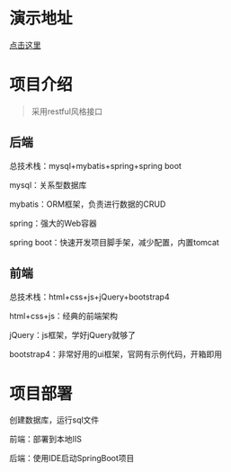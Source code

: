 # 演示地址

[点击这里](http://123.57.236.58:8080/easier/index.html)

# 项目介绍

> 采用restful风格接口

## 后端

总技术栈：mysql+mybatis+spring+spring boot

mysql：关系型数据库

mybatis：ORM框架，负责进行数据的CRUD

spring：强大的Web容器

spring boot：快速开发项目脚手架，减少配置，内置tomcat

## 前端

总技术栈：html+css+js+jQuery+bootstrap4

html+css+js：经典的前端架构

jQuery：js框架，学好jQuery就够了

bootstrap4：非常好用的ui框架，官网有示例代码，开箱即用

# 项目部署

创建数据库，运行sql文件

前端：部署到本地IIS

后端：使用IDE启动SpringBoot项目
